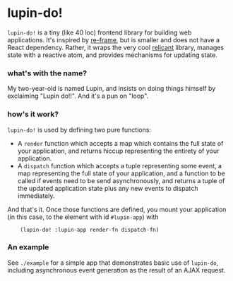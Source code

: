 # lupin-do!

`lupin-do!` is a tiny (like 40 loc) frontend library for building web applications. It's inspired by [re-frame](https://day8.github.io/re-frame/re-frame/), but is smaller and does not have a React dependency. Rather, it wraps the very cool [relicant](https://github.com/cjohansen/replicant) library, manages state with a reactive atom, and provides mechanisms for updating state.

### what's with the name?

My two-year-old is named Lupin, and insists on doing things himself by exclaiming "Lupin do!!". And it's a pun on "loop".

### how's it work?

`lupin-do!` is used by defining two pure functions:

* A `render` function which accepts a map which contains the full state of your application, and returns hiccup representing the entirety of your application.
* A `dispatch` function which accepts a tuple representing some event, a map representing the full state of your application, and a function to be called if events need to be send asynchronously, and returns a tuple of the updated application state plus any new events to dispatch immediately.

And that's it. Once those functions are defined, you mount your application (in this case, to the element with id `#lupin-app`) with

```
    (lupin-do! :lupin-app render-fn dispatch-fn)
```

### An example

See `./example` for a simple app that demonstrates basic use of `lupin-do`, including asynchronous event generation as the result of an AJAX request.
